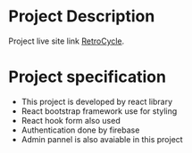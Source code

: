 # Project Description

Project live site link [RetroCycle](https://niche-website-a3d11.web.app/).
# Project specification

* This project is developed by react library
* React bootstrap framework use for styling
* React hook form also used
* Authentication done by firebase
* Admin pannel is also avaiable in this project
